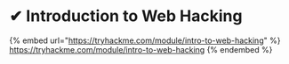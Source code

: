 # ✔ Introduction to Web Hacking

{% embed url="https://tryhackme.com/module/intro-to-web-hacking" %}
https://tryhackme.com/module/intro-to-web-hacking
{% endembed %}

